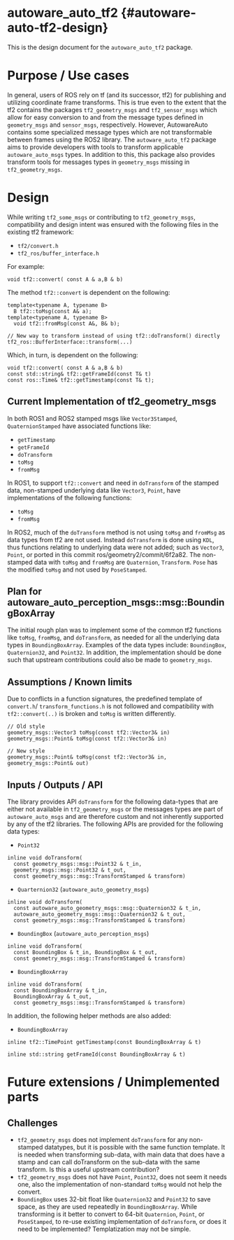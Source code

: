 autoware_auto_tf2 {#autoware-auto-tf2-design}
=================

This is the design document for the `autoware_auto_tf2` package.


# Purpose / Use cases

In general, users of ROS rely on tf (and its successor, tf2) for publishing and utilizing coordinate
frame transforms. This is true even to the extent that the tf2 contains the packages
`tf2_geometry_msgs` and `tf2_sensor_msgs` which allow for easy conversion to and from the message
types defined in `geometry_msgs` and `sensor_msgs`, respectively. However, AutowareAuto contains
some specialized message types which are not transformable between frames using the ROS2 library.
The `autoware_auto_tf2` package aims to provide developers with tools to transform applicable
`autoware_auto_msgs` types. In addition to this, this package also provides transform tools for
messages types in `geometry_msgs` missing in `tf2_geometry_msgs`. 


# Design

While writing `tf2_some_msgs` or contributing to `tf2_geometry_msgs`, compatibility and design
intent was ensured with the following files in the existing tf2 framework:
 * `tf2/convert.h`
 * `tf2_ros/buffer_interface.h`

For example:
```
void tf2::convert( const A & a,B & b)
```

The method `tf2::convert` is dependent on the following:
```
template<typename A, typename B>
  B tf2::toMsg(const A& a);
template<typename A, typename B>
  void tf2::fromMsg(const A&, B& b);

// New way to transform instead of using tf2::doTransform() directly
tf2_ros::BufferInterface::transform(...)
```

Which, in turn, is dependent on the following: 
```
void tf2::convert( const A & a,B & b)
const std::string& tf2::getFrameId(const T& t)
const ros::Time& tf2::getTimestamp(const T& t);
```

## Current Implementation of tf2_geometry_msgs

In both ROS1 and ROS2 stamped msgs like `Vector3Stamped`, `QuaternionStamped` have associated
functions like:
 * `getTimestamp`
 * `getFrameId`
 * `doTransform`
 * `toMsg`
 * `fromMsg`

In ROS1, to support `tf2::convert` and need in `doTransform` of the stamped data, non-stamped
underlying data like `Vector3`, `Point`, have implementations of the following functions:
 * `toMsg`
 * `fromMsg`

In ROS2, much of the `doTransform` method is not using `toMsg` and `fromMsg` as data types from tf2
are not used. Instead `doTransform` is done using `KDL`, thus functions relating to underlying data
were not added; such as `Vector3`, `Point`, or ported in this commit ros/geometry2/commit/6f2a82.
The non-stamped data with `toMsg` and `fromMsg` are `Quaternion`, `Transform`. `Pose` has the
modified `toMsg` and not used by `PoseStamped`.

## Plan for autoware_auto_perception_msgs::msg::BoundingBoxArray

The initial rough plan was to implement some of the common tf2 functions like `toMsg`, `fromMsg`,
and `doTransform`, as needed for all the underlying data types in `BoundingBoxArray`. Examples
of the data types include: `BoundingBox`, `Quaternion32`, and `Point32`. In addition, the
implementation should be done such that upstream contributions could also be made to `geometry_msgs`.

## Assumptions / Known limits

Due to conflicts in a function signatures, the predefined template of `convert.h`/
`transform_functions.h` is not followed and compatibility with `tf2::convert(..)` is broken and
`toMsg` is written differently.
```
// Old style
geometry_msgs::Vector3 toMsg(const tf2::Vector3& in)
geometry_msgs::Point& toMsg(const tf2::Vector3& in)

// New style
geometry_msgs::Point& toMsg(const tf2::Vector3& in, geometry_msgs::Point& out)
```


## Inputs / Outputs / API
<!-- Required -->

The library provides API `doTransform` for the following data-types that are either not available
in `tf2_geometry_msgs` or the messages types are part of `autoware_auto_msgs` and are therefore
custom and not inherently supported by any of the tf2 libraries. The following APIs are provided
for the following data types:

* `Point32`
```
inline void doTransform(
  const geometry_msgs::msg::Point32 & t_in,
  geometry_msgs::msg::Point32 & t_out,
  const geometry_msgs::msg::TransformStamped & transform)
```
* `Quarternion32` (`autoware_auto_geometry_msgs`)
```
inline void doTransform(
  const autoware_auto_geometry_msgs::msg::Quaternion32 & t_in,
  autoware_auto_geometry_msgs::msg::Quaternion32 & t_out,
  const geometry_msgs::msg::TransformStamped & transform)
```
* `BoundingBox` (`autoware_auto_perception_msgs`)
```
inline void doTransform(
  const BoundingBox & t_in, BoundingBox & t_out,
  const geometry_msgs::msg::TransformStamped & transform)
```
* `BoundingBoxArray`
```
inline void doTransform(
  const BoundingBoxArray & t_in,
  BoundingBoxArray & t_out,
  const geometry_msgs::msg::TransformStamped & transform)
```

In addition, the following helper methods are also added:
* `BoundingBoxArray`
```
inline tf2::TimePoint getTimestamp(const BoundingBoxArray & t)

inline std::string getFrameId(const BoundingBoxArray & t)
```

<!-- ## Inner-workings / Algorithms -->
<!-- If applicable -->


<!-- ## Error detection and handling -->
<!-- Required -->


<!-- # Security considerations -->
<!-- Required -->
<!-- Things to consider:
- Spoofing (How do you check for and handle fake input?)
- Tampering (How do you check for and handle tampered input?)
- Repudiation (How are you affected by the actions of external actors?).
- Information Disclosure (Can data leak?).
- Denial of Service (How do you handle spamming?).
- Elevation of Privilege (Do you need to change permission levels during execution?) -->


<!-- # References / External links -->
<!-- Optional -->


# Future extensions / Unimplemented parts

## Challenges

 * `tf2_geometry_msgs` does not implement `doTransform` for any non-stamped datatypes, but it is
 possible with the same function template. It is needed when transforming sub-data, with main data
 that does have a stamp and can call doTransform on the sub-data with the same transform. Is this a useful upstream contribution?
 * `tf2_geometry_msgs` does not have `Point`, `Point32`, does not seem it needs one, also the
 implementation of non-standard `toMsg` would not help the convert.
 * `BoundingBox` uses 32-bit float like `Quaternion32` and `Point32` to save space, as they are used
 repeatedly in `BoundingBoxArray`. While transforming is it better to convert to 64-bit `Quaternion`,
 `Point`, or `PoseStamped`, to re-use existing implementation of `doTransform`, or does it need to be
 implemented? Templatization may not be simple.


<!-- # Related issues -->
<!-- Required -->
